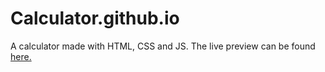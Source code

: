 # Calculator.github.io
A calculator made with HTML, CSS and JS. The live preview can be found [here.](https://devarancarter.github.io/Calculator.github.io/)
